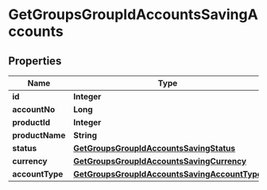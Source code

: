 # GetGroupsGroupIdAccountsSavingAccounts

## Properties
Name | Type | Description | Notes
------------ | ------------- | ------------- | -------------
**id** | **Integer** |  |  [optional]
**accountNo** | **Long** |  |  [optional]
**productId** | **Integer** |  |  [optional]
**productName** | **String** |  |  [optional]
**status** | [**GetGroupsGroupIdAccountsSavingStatus**](GetGroupsGroupIdAccountsSavingStatus.md) |  |  [optional]
**currency** | [**GetGroupsGroupIdAccountsSavingCurrency**](GetGroupsGroupIdAccountsSavingCurrency.md) |  |  [optional]
**accountType** | [**GetGroupsGroupIdAccountsSavingAccountType**](GetGroupsGroupIdAccountsSavingAccountType.md) |  |  [optional]
